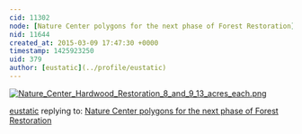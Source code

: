 ```yaml
---
cid: 11302
node: [Nature Center polygons for the next phase of Forest Restoration](../notes/eustatic/02-28-2015/nature-center-polygons-for-the-next-phase-of-forest-restoration)
nid: 11644
created_at: 2015-03-09 17:47:30 +0000
timestamp: 1425923250
uid: 379
author: [eustatic](../profile/eustatic)
---
```


[![Nature_Center_Hardwood_Restoration_8_and_9_13_acres_each.png](https://i.publiclab.org/system/images/photos/000/009/236/medium/Nature_Center_Hardwood_Restoration_8_and_9_13_acres_each.png)](https://i.publiclab.org/system/images/photos/000/009/236/original/Nature_Center_Hardwood_Restoration_8_and_9_13_acres_each.png)



[eustatic](../profile/eustatic) replying to: [Nature Center polygons for the next phase of Forest Restoration](../notes/eustatic/02-28-2015/nature-center-polygons-for-the-next-phase-of-forest-restoration)


